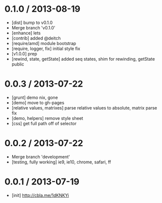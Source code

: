 
0.1.0 / 2013-08-19 
==================

 * [dist] bump to v0.1.0
 * Merge branch 'v0.1.0'
 * [enhance] lets
 * [contrib] added @deitch
 * [require/amd] module bootstrap
 * [require, logger, fix] initial style fix
 * [v1.0.0] prep
 * [rewind, state, getState] added seq states, shim for rewinding, getState public

0.0.3 / 2013-07-22 
==================

 * [grunt] demo nix, gone
 * [demo] move to gh-pages
 * [relative values, matrixes] parse relative values to absolute, matrix parse fix
 * [demo, helpers] remove style sheet
 * [css] get full path off of selector

0.0.2 / 2013-07-22 
==================

 * Merge branch 'development'
 * [testing, fully working] ie9, ie10, chrome, safari, ff

0.0.1 / 2013-07-19 
==================

 * [init] http://cbla.me/1dKNKYi
